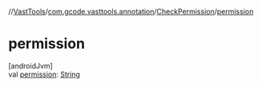 //[VastTools](../../../index.md)/[com.gcode.vasttools.annotation](../index.md)/[CheckPermission](index.md)/[permission](permission.md)

# permission

[androidJvm]\
val [permission](permission.md): [String](https://kotlinlang.org/api/latest/jvm/stdlib/kotlin/-string/index.html)
